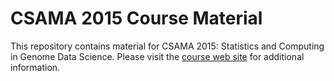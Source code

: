 # CSAMA 2015 Course Material

This repository contains material for CSAMA 2015: Statistics and
Computing in Genome Data Science. Please visit the [course web
site](http://www.huber.embl.de/csama/) for additional information.
